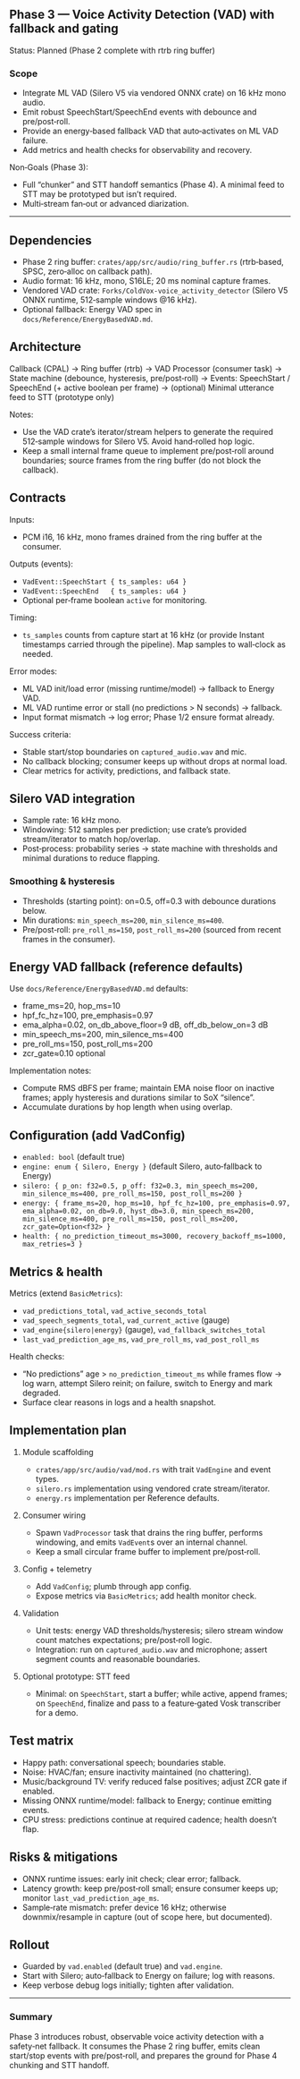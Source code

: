 ## Phase 3 — Voice Activity Detection (VAD) with fallback and gating

Status: Planned (Phase 2 complete with rtrb ring buffer)

### Scope
- Integrate ML VAD (Silero V5 via vendored ONNX crate) on 16 kHz mono audio.
- Emit robust SpeechStart/SpeechEnd events with debounce and pre/post‑roll.
- Provide an energy‑based fallback VAD that auto‑activates on ML VAD failure.
- Add metrics and health checks for observability and recovery.

Non‑Goals (Phase 3):
- Full “chunker” and STT handoff semantics (Phase 4). A minimal feed to STT may be prototyped but isn’t required.
- Multi‑stream fan‑out or advanced diarization.

---

## Dependencies
- Phase 2 ring buffer: `crates/app/src/audio/ring_buffer.rs` (rtrb‑based, SPSC, zero‑alloc on callback path).
- Audio format: 16 kHz, mono, S16LE; 20 ms nominal capture frames.
- Vendored VAD crate: `Forks/ColdVox-voice_activity_detector` (Silero V5 ONNX runtime, 512‑sample windows @16 kHz).
- Optional fallback: Energy VAD spec in `docs/Reference/EnergyBasedVAD.md`.

## Architecture
Callback (CPAL) → Ring buffer (rtrb) → VAD Processor (consumer task)
→ State machine (debounce, hysteresis, pre/post‑roll)
→ Events: SpeechStart / SpeechEnd (+ active boolean per frame)
→ (optional) Minimal utterance feed to STT (prototype only)

Notes:
- Use the VAD crate’s iterator/stream helpers to generate the required 512‑sample windows for Silero V5. Avoid hand‑rolled hop logic.
- Keep a small internal frame queue to implement pre/post‑roll around boundaries; source frames from the ring buffer (do not block the callback).

## Contracts

Inputs:
- PCM i16, 16 kHz, mono frames drained from the ring buffer at the consumer.

Outputs (events):
- `VadEvent::SpeechStart { ts_samples: u64 }`
- `VadEvent::SpeechEnd   { ts_samples: u64 }`
- Optional per‑frame boolean `active` for monitoring.

Timing:
- `ts_samples` counts from capture start at 16 kHz (or provide Instant timestamps carried through the pipeline). Map samples to wall‑clock as needed.

Error modes:
- ML VAD init/load error (missing runtime/model) → fallback to Energy VAD.
- ML VAD runtime error or stall (no predictions > N seconds) → fallback.
- Input format mismatch → log error; Phase 1/2 ensure format already.

Success criteria:
- Stable start/stop boundaries on `captured_audio.wav` and mic.
- No callback blocking; consumer keeps up without drops at normal load.
- Clear metrics for activity, predictions, and fallback state.

## Silero VAD integration
- Sample rate: 16 kHz mono.
- Windowing: 512 samples per prediction; use crate’s provided stream/iterator to match hop/overlap.
- Post‑process: probability series → state machine with thresholds and minimal durations to reduce flapping.

### Smoothing & hysteresis
- Thresholds (starting point): on=0.5, off=0.3 with debounce durations below.
- Min durations: `min_speech_ms=200`, `min_silence_ms=400`.
- Pre/post‑roll: `pre_roll_ms=150`, `post_roll_ms=200` (sourced from recent frames in the consumer).

## Energy VAD fallback (reference defaults)
Use `docs/Reference/EnergyBasedVAD.md` defaults:
- frame_ms=20, hop_ms=10
- hpf_fc_hz=100, pre_emphasis=0.97
- ema_alpha=0.02, on_db_above_floor=9 dB, off_db_below_on=3 dB
- min_speech_ms=200, min_silence_ms=400
- pre_roll_ms=150, post_roll_ms=200
- zcr_gate≈0.10 optional

Implementation notes:
- Compute RMS dBFS per frame; maintain EMA noise floor on inactive frames; apply hysteresis and durations similar to SoX “silence”.
- Accumulate durations by hop length when using overlap.

## Configuration (add VadConfig)
- `enabled: bool` (default true)
- `engine: enum { Silero, Energy }` (default Silero, auto‑fallback to Energy)
- `silero: { p_on: f32=0.5, p_off: f32=0.3, min_speech_ms=200, min_silence_ms=400, pre_roll_ms=150, post_roll_ms=200 }`
- `energy: { frame_ms=20, hop_ms=10, hpf_fc_hz=100, pre_emphasis=0.97, ema_alpha=0.02, on_db=9.0, hyst_db=3.0, min_speech_ms=200, min_silence_ms=400, pre_roll_ms=150, post_roll_ms=200, zcr_gate=Option<f32> }`
- `health: { no_prediction_timeout_ms=3000, recovery_backoff_ms=1000, max_retries=3 }`

## Metrics & health
Metrics (extend `BasicMetrics`):
- `vad_predictions_total`, `vad_active_seconds_total`
- `vad_speech_segments_total`, `vad_current_active` (gauge)
- `vad_engine{silero|energy}` (gauge), `vad_fallback_switches_total`
- `last_vad_prediction_age_ms`, `vad_pre_roll_ms`, `vad_post_roll_ms`

Health checks:
- “No predictions” age > `no_prediction_timeout_ms` while frames flow → log warn, attempt Silero reinit; on failure, switch to Energy and mark degraded.
- Surface clear reasons in logs and a health snapshot.

## Implementation plan
1) Module scaffolding
   - `crates/app/src/audio/vad/mod.rs` with trait `VadEngine` and event types.
   - `silero.rs` implementation using vendored crate stream/iterator.
   - `energy.rs` implementation per Reference defaults.

2) Consumer wiring
   - Spawn `VadProcessor` task that drains the ring buffer, performs windowing, and emits `VadEvent`s over an internal channel.
   - Keep a small circular frame buffer to implement pre/post‑roll.

3) Config + telemetry
   - Add `VadConfig`; plumb through app config.
   - Expose metrics via `BasicMetrics`; add health monitor check.

4) Validation
   - Unit tests: energy VAD thresholds/hysteresis; silero stream window count matches expectations; pre/post‑roll logic.
   - Integration: run on `captured_audio.wav` and microphone; assert segment counts and reasonable boundaries.

5) Optional prototype: STT feed
   - Minimal: on `SpeechStart`, start a buffer; while active, append frames; on `SpeechEnd`, finalize and pass to a feature‑gated Vosk transcriber for a demo.

## Test matrix
- Happy path: conversational speech; boundaries stable.
- Noise: HVAC/fan; ensure inactivity maintained (no chattering).
- Music/background TV: verify reduced false positives; adjust ZCR gate if enabled.
- Missing ONNX runtime/model: fallback to Energy; continue emitting events.
- CPU stress: predictions continue at required cadence; health doesn’t flap.

## Risks & mitigations
- ONNX runtime issues: early init check; clear error; fallback.
- Latency growth: keep pre/post‑roll small; ensure consumer keeps up; monitor `last_vad_prediction_age_ms`.
- Sample‑rate mismatch: prefer device 16 kHz; otherwise downmix/resample in capture (out of scope here, but documented).

## Rollout
- Guarded by `vad.enabled` (default true) and `vad.engine`.
- Start with Silero; auto‑fallback to Energy on failure; log with reasons.
- Keep verbose debug logs initially; tighten after validation.

---

### Summary
Phase 3 introduces robust, observable voice activity detection with a safety‑net fallback. It consumes the Phase 2 ring buffer, emits clean start/stop events with pre/post‑roll, and prepares the ground for Phase 4 chunking and STT handoff.
